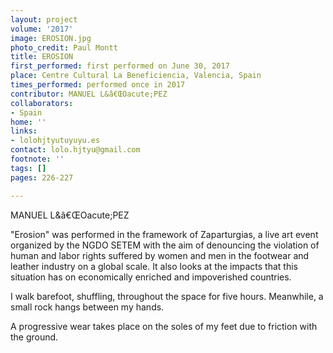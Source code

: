 ```yaml
---
layout: project
volume: '2017'
image: EROSION.jpg
photo_credit: Paul Montt
title: EROSION
first_performed: first performed on June 30, 2017
place: Centre Cultural La Beneficiencia, Valencia, Spain
times_performed: performed once in 2017
contributor: MANUEL L&â€ŒOacute;PEZ
collaborators:
- Spain
home: ''
links:
- lolohjtyutuyuyu.es
contact: lolo.hjtyu@gmail.com
footnote: ''
tags: []
pages: 226-227

---
```


MANUEL L&â€ŒOacute;PEZ

"Erosion" was performed in the framework of Zaparturgias, a live art event organized by the NGDO SETEM with the aim of denouncing the violation of human and labor rights suffered by women and men in the footwear and leather industry on a global scale. It also looks at the impacts that this situation has on economically enriched and impoverished countries.

I walk barefoot, shuffling, throughout the space for five hours. Meanwhile, a small rock hangs between my hands.

A progressive wear takes place on the soles of my feet due to friction with the ground.
